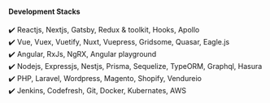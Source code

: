 #### Development Stacks
✔️ Reactjs, Nextjs, Gatsby, Redux & toolkit, Hooks, Apollo 
<br />
✔️ Vue, Vuex, Vuetify, Nuxt, Vuepress, Gridsome, Quasar, Eagle.js
<br />
✔️ Angular, RxJs, NgRX, Angular playground
<br />
✔️ Nodejs, Expressjs, Nestjs, Prisma, Sequelize, TypeORM, Graphql, Hasura
<br />
✔️ PHP, Laravel, Wordpress, Magento, Shopify, Vendureio
<br />
✔️ Jenkins, Codefresh, Git, Docker, Kubernates, AWS
<br />
